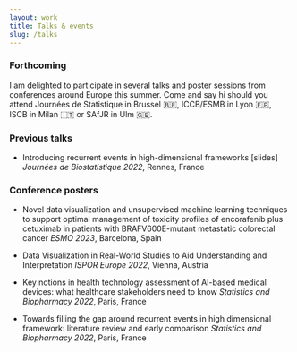 ```yaml
---
layout: work
title: Talks & events
slug: /talks
---
```


### **Forthcoming**
I am delighted to participate in several talks and poster sessions from conferences around Europe this summer. Come and say hi should you attend Journées de Statistique in Brussel 🇧🇪, ICCB/ESMB in Lyon 🇫🇷, ISCB in Milan 🇮🇹 or SAfJR in Ulm 🇬🇪.

### Previous talks
* Introducing recurrent events in high-dimensional frameworks [slides] *Journées de Biostatistique 2022*, Rennes, France

### Conference posters
* Novel data visualization and unsupervised machine learning techniques to support optimal management of toxicity profiles of encorafenib plus cetuximab in patients with BRAFV600E-mutant metastatic colorectal cancer
*ESMO 2023*, Barcelona, Spain

* Data Visualization in Real-World Studies to Aid Understanding and Interpretation
*ISPOR Europe 2022*, Vienna, Austria

* Key notions in health technology assessment of AI-based medical devices: what healthcare stakeholders need to know 
*Statistics and Biopharmacy 2022*, Paris, France

* Towards filling the gap around recurrent events in high dimensional framework: literature review and early comparison
*Statistics and Biopharmacy 2022*, Paris, France